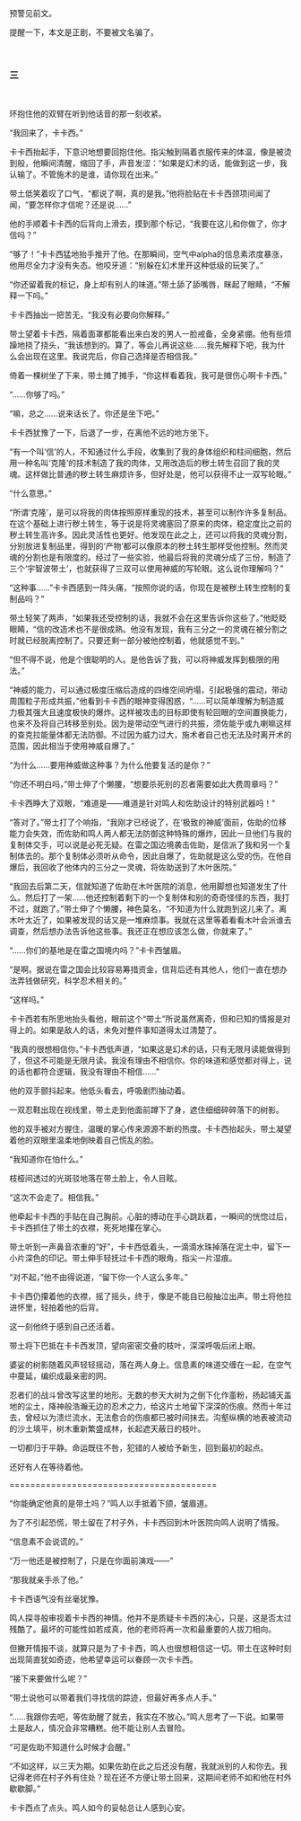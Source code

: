 预警见前文。

提醒一下，本文是正剧，不要被文名骗了。

&nbsp;
### 三
&nbsp;


环抱住他的双臂在听到他话音的那一刻收紧。

“我回来了，卡卡西。”

卡卡西抬起手，下意识地想要回抱住他。指尖触到隔着衣服传来的体温，像是被烫到般，他瞬间清醒，缩回了手，声音发涩：“如果是幻术的话，能做到这一步，我认输了。不管施术的是谁，请你现在出来。”

带土低笑着叹了口气，“都说了啊，真的是我。”他将脸贴在卡卡西颈项间闻了闻，“要怎样你才信呢？还是说……”

他的手顺着卡卡西的后背向上滑去，摸到那个标记，“我要在这儿和你做了，你才信吗？”

“够了！”卡卡西猛地抬手推开了他。在那瞬间，空气中alpha的信息素浓度暴涨，他用尽全力才没有失态。他咬牙道：“别躲在幻术里开这种低级的玩笑了。”

“你还留着我的标记，身上却有别人的味道。”带土舔了舔嘴唇，眯起了眼睛，“不解释一下吗。”

卡卡西抽出一把苦无，“我没有必要向你解释。”

带土望着卡卡西，隔着面罩都能看出来白发的男人一脸戒备，全身紧绷。他有些烦躁地挠了挠头，“我该想到的。算了，等会儿再说这些……我先解释下吧，我为什么会出现在这里。我说完后，你自己选择是否相信我。”

倚着一棵树坐了下来，带土摊了摊手，“你这样看着我，我可是很伤心啊卡卡西。”

“……你够了吗。”

“嘛，总之……说来话长了。你还是坐下吧。”

卡卡西犹豫了一下，后退了一步，在离他不远的地方坐下。

“有一个叫‘信’的人，不知通过什么手段，收集到了我的身体组织和柱间细胞，然后用一种名叫‘克隆’的技术制造了我的肉体，又用改造后的秽土转生召回了我的灵魂。这样做比普通的秽土转生麻烦许多，但好处是，他可以获得不止一双写轮眼。”

“什么意思。”

“所谓‘克隆’，是可以将我的肉体按照原样重现的技术，甚至可以制作许多复制品。在这个基础上进行秽土转生，等于说是将灵魂塞回了原来的肉体，稳定度比之前的秽土转生高许多。因此灵活性也更好。他发现在此之上，还可以将我的灵魂分割，分别放进复制品里，得到的‘产物’都可以像原本的秽土转生那样受他控制。然而灵魂的分割也是有限度的。经过了一些实验，他最后将我的灵魂分成了三份，制造了三个‘宇智波带土’，也就获得了三双可以使用神威的写轮眼。这么说你理解吗？”

“这种事……”卡卡西感到一阵头痛，“按照你说的话，你现在是被秽土转生控制的复制品吗？”

带土轻笑了两声，“如果我还受控制的话，我就不会在这里告诉你这些了。”他眨眨眼睛，“信的改造术也不是很成熟。他没有发现，我有三分之一的灵魂在被分割之时就已经脱离控制了。只要还剩一部分被他控制着，他就感觉不到。”

“但不得不说，他是个很聪明的人。是他告诉了我，可以将神威发挥到极限的用法。”

“神威的能力，可以通过极度压缩后造成的四维空间坍塌，引起极强的震动，带动周围粒子形成共振，”他看到卡卡西的眼神变得困惑，“……可以简单理解为制造威力极其强大且速度极快的爆炸。这样被攻击的目标即使有轮回眼的空间置换能力，也来不及将自己转移至别处。因为是带动空气进行的共振，须佐能乎或九喇嘛这样的查克拉能量体都无法防御。不过因为威力过大，施术者自己也无法及时离开术的范围，因此相当于使用神威自爆了。”

“为什么……要用神威做这种事？为什么他要复活的是你？”

“你还不明白吗，”带土伸了个懒腰，“想要杀死别的忍者需要如此大费周章吗？”

卡卡西睁大了双眼，“难道是——难道是针对鸣人和佐助设计的特别武器吗！”

“答对了。”带土打了个响指，“我刚才已经说了，在‘极致的神威’面前，佐助的位移能力会失效，而佐助和鸣人两人都无法防御这种特殊的爆炸，因此一旦他们与我的复制体交手，可以说是必死无疑。在雷之国边境袭击佐助，是信派了我和另一个复制体去的。那个复制体必须听从命令，因此自爆了，佐助就是这么受的伤。在他自爆后，我回收了他体内的三分之一灵魂，将佐助送到了木叶医院。”

“我回去后第二天，信就知道了佐助在木叶医院的消息，他用脚想也知道发生了什么。然后打了一架……他还控制着剩下的一个复制体和别的奇奇怪怪的东西，我打不过，就跑了。”带土伸了个懒腰，神色莫名，“不知道为什么就跑到这儿来了。离木叶太近了，如果被发现的话又是一堆麻烦事。我就在这里等着看看木叶会派谁去调查，然后想办法告诉他这些事。我还正在想应该怎么做，你就来了。”

“……你们的基地是在雷之国境内吗？”卡卡西皱眉。

“是啊。据说在雷之国会比较容易筹措资金，信背后还有其他人，他们一直在想办法弄钱做研究，科学忍术相关的。”

“这样吗。”

卡卡西若有所思地抬头看他，眼前这个“带土”所说虽然离奇，但和已知的情报是对得上的。如果是敌人的话，未免对整件事知道得太过清楚了。

“我真的很想相信你。”卡卡西低声道，“如果这是幻术的话，只有无限月读能做得到了，但这不可能是无限月读。我没有理由不相信你。你的味道和感觉都对得上，说的话也都符合逻辑，我没有理由不相信……”

他的双手颤抖起来。他低头看去，呼吸剧烈抽动着。

一双忍鞋出现在视线里，带土走到他面前蹲下了身，遮住细细碎碎落下的树影。

他的双手被对方握住，温暖的掌心传来源源不断的热度。卡卡西抬起头，带土凝望着他的双眼里温柔地倒映着自己慌乱的脸。

“我知道你在怕什么。”

枝桠间透过的光斑驳地落在带土脸上，令人目眩。

“这次不会走了。相信我。”

他牵起卡卡西的手贴在自己胸前。心脏的搏动在手心跳跃着，一瞬间的恍惚过后，卡卡西抓住了带土的衣襟，死死地攥在掌心。

带土听到一声鼻音浓重的“好”，卡卡西低着头，一滴滴水珠掉落在泥土中，留下一小片深色的印记。带土伸手轻抚过卡卡西的眼角，指尖一片湿痕。

“对不起，”他不由得说道，“留下你一个人这么多年。”

卡卡西仍攥着他的衣襟，摇了摇头，终于，像是不能自已般抽泣出声。带土将他拉进怀里，轻拍着他的后背。

这一刻他终于感到自己还活着。

带土将下巴抵在卡卡西发顶，望向密密交叠的枝叶，深深呼吸后闭上眼。

婆娑的树影随着风声轻轻摇动，落在两人身上。信息素的味道交缠在一起，在空气中蔓延，编织成最亲密的网。

忍者们的战斗曾改写这里的地形。无数的参天大树为之倒下化作齑粉，扬起铺天盖地的尘土，降神般浩瀚无边的忍术之力，给这片土地留下深深的伤痕。然而十年过去，曾经以为溃烂流水，无法愈合的伤痕都已被时间抹去。沟壑纵横的地表被流动的沙土填平，树木重新繁盛成林，长起遮天蔽日的枝叶。

一切都归于平静。命运既往不咎，犯错的人被给予新生，回到最初的起点。

还好有人在等待着他。



========================================



“你能确定他真的是带土吗？”鸣人以手抵着下颌，皱眉道。

为了不引起恐慌，带土留在了村子外，卡卡西回到木叶医院向鸣人说明了情报。

“信息素不会说谎的。”

“万一他还是被控制了，只是在你面前演戏——”

“那我就亲手杀了他。”

卡卡西语气没有丝毫犹豫。

鸣人探寻般审视着卡卡西的神情。他并不是质疑卡卡西的决心，只是，这是否太过残酷了。最坏的可能性如若成真，他的老师将再一次和最重要的人拔刀相向。

但撇开情报不谈，就算只是为了卡卡西，鸣人也很想相信这一切。带土在这种时刻出现简直犹如奇迹，他希望幸运可以眷顾一次卡卡西。

“接下来要做什么呢？”

“带土说他可以带着我们寻找信的踪迹，但最好再多点人手。”

“……我跟你去吧，等佐助醒了就去，我实在不放心。”鸣人思考了一下说。如果带土是敌人，情况会非常糟糕。他不能让别人去冒险。

“可是佐助不知道什么时候才会醒。”

“不如这样，以三天为期。如果佐助在此之后还没有醒，我就派别的人和你去。我记得老师在村子外有住处？现在还不方便让带土回来，这期间老师不如和他在村外歇歇脚。”

卡卡西点了点头。鸣人如今的妥帖总让人感到心安。
